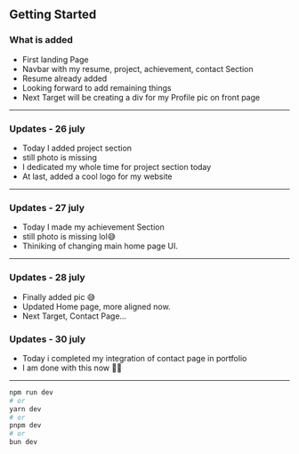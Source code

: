 
## Getting Started
### What is added
- First landing Page
- Navbar with my resume, project, achievement, contact Section
- Resume already added
- Looking forward to add remaining things
- Next Target will be creating a div for my Profile pic on front page

---
### Updates - 26 july
- Today I added project section
- still photo is missing
- I dedicated my whole time for project section today
- At last, added a cool logo for my website

---

### Updates - 27 july
- Today I made my achievement Section
- still photo is missing lol😅
- Thiniking of changing main home page UI.

---
### Updates - 28 july
- Finally added pic 😅
- Updated Home page, more aligned now.
- Next Target, Contact Page...

### Updates - 30 july
- Today i completed my integration of contact page in portfolio
- I am done with this now 😮‍💨
  
--- 
```bash
npm run dev
# or
yarn dev
# or
pnpm dev
# or
bun dev
```
